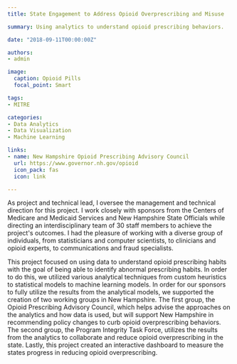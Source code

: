 ```yaml
---
title: State Engagement to Address Opioid Overprescribing and Misuse

summary: Using analytics to understand opioid prescribing behaviors.

date: "2018-09-11T00:00:00Z"

authors: 
- admin

image:
  caption: Opioid Pills
  focal_point: Smart

tags:
- MITRE

categories: 
- Data Analytics
- Data Visualization
- Machine Learning

links:
- name: New Hampshire Opioid Prescribing Advisory Council
  url: https://www.governor.nh.gov/opioid
  icon_pack: fas
  icon: link

---
```


As project and technical lead, I oversee the management and technical direction for this project. I work closely with sponsors from the Centers of Medicare and Medicaid Services and New Hampshire State Officials while directing an interdisciplinary team of 30 staff members to achieve the project's outcomes. I had the pleasure of working with a diverse group of individuals, from statisticians and computer scientists, to clinicians and opioid experts, to communications and fraud specialists.

This project focused on using data to understand opioid prescribing habits with the goal of being able to identify abnormal prescribing habits. In order to do this, we utilized various analytical techniques from custom heuristics to statistical models to machine learning models. In order for our sponsors to fully utilize the results from the analytical models, we supported the creation of two working groups in New Hampshire. The first group, the Opioid Prescribing Advisory Council, which helps advise the approaches on the analytics and how data is used, but will support New Hampshire in recommending policy changes to curb opioid overprescribing behaviors. The second group, the Program Integrity Task Force, utilizes the results from the analytics to collaborate and reduce opioid overprescribing in the state. Lastly, this project created an interactive dashboard to measure the states progress in reducing opioid overprescribing.